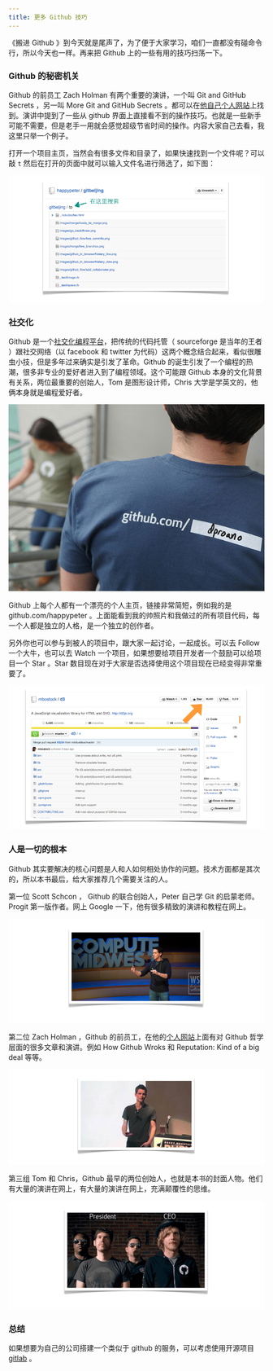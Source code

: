 ```yaml
---
title: 更多 Github 技巧
---
```


《搬进 Github 》到今天就是尾声了，为了便于大家学习，咱们一直都没有碰命令行，所以今天也一样。再来把 Github 上的一些有用的技巧扫荡一下。

### Github 的秘密机关

Github 的前员工 Zach Holman 有两个重要的演讲，一个叫 Git and GitHub Secrets ，另一叫 More Git and GitHub Secrets 。都可以在[他自己个人网站](http://zachholman.com/talks)上找到。演讲中提到了一些从 github 界面上直接看不到的操作技巧。也就是一些新手可能不需要，但是老手一用就会感觉超级节省时间的操作。内容大家自己去看，我这里只举一个例子。

打开一个项目主页，当然会有很多文件和目录了，如果快速找到一个文件呢？可以敲 `t` 然后在打开的页面中就可以输入文件名进行筛选了，如下图：

![](images/more/search.png)

### 社交化

Github 是一个[社交化编程平台](https://guides.github.com/activities/socialize/
)，把传统的代码托管（ sourceforge 是当年的王者 ）跟社交网络（以 facebook 和 twitter 为代码）这两个概念结合起来，看似很雕虫小技，但是多年过来确实是引发了革命。Github 的诞生引发了一个编程的热潮，很多非专业的爱好者进入到了编程领域。这个可能跟 Github 本身的文化背景有关系，两位最重要的创始人，Tom 是图形设计师，Chris 大学是学英文的，他俩本身就是编程爱好者。

![](images/more/pretty_url.jpg)

Github 上每个人都有一个漂亮的个人主页，链接非常简短，例如我的是  github.com/happypeter 。上面能看到我的帅照片和我做过的所有项目代码，每一个人都是独立的人格，是一个独立的创作者。

另外你也可以参与到被人的项目中，跟大家一起讨论，一起成长。可以去 Follow 一个大牛，也可以去 Watch 一个项目，如果想要给项目开发者一个鼓励可以给项目一个 Star 。Star 数目现在对于大家是否选择使用这个项目现在已经变得非常重要了。

![](images/more/star.png)

### 人是一切的根本

Github 其实要解决的核心问题是人和人如何相处协作的问题。技术方面都是其次的，所以本书最后，给大家推荐几个需要关注的人。

第一位 Scott Schcon ， Github 的联合创始人，Peter 自己学 Git 的启蒙老师。 Progit 第一版作者。网上 Google 一下，他有很多精致的演讲和教程在网上。

![](images/more/scott.png)


第二位 Zach Holman ，Github 的前员工，在他的[个人网站](http://zachholman.com/)上面有对 Github 哲学层面的很多文章和演讲。例如 How Github Wroks 和 Reputation: Kind of a big deal 等等。

![](images/more/zach.png)


第三组 Tom 和 Chris，Github 最早的两位创始人，也就是本书的封面人物。他们有大量的演讲在网上，有大量的演讲在网上，充满颠覆性的思维。

![](images/more/tom_chris.png)

### 总结

如果想要为自己的公司搭建一个类似于 github 的服务，可以考虑使用开源项目 [gitlab](https://github.com/gitlabhq/gitlabhq) 。

